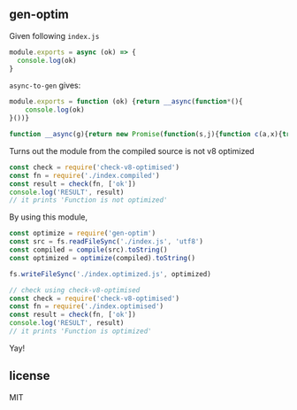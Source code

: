## gen-optim

Given following `index.js`

```js
module.exports = async (ok) => {
  console.log(ok)
}
```

`async-to-gen` gives:

```js
module.exports = function (ok) {return __async(function*(){
    console.log(ok)
}())}

function __async(g){return new Promise(function(s,j){function c(a,x){try{var r=g[x?"throw":"next"](a)}catch(e){j(e);return}r.done?s(r.value):Promise.resolve(r.value).then(c,d)}function d(e){c(e,1)}c()})}
```

Turns out the module from the compiled source is not v8 optimized

```js
const check = require('check-v8-optimised')
const fn = require('./index.compiled')
const result = check(fn, ['ok'])
console.log('RESULT', result)
// it prints 'Function is not optimized'
```

By using this module,

```js
const optimize = require('gen-optim')
const src = fs.readFileSync('./index.js', 'utf8')
const compiled = compile(src).toString()
const optimized = optimize(compiled).toString()

fs.writeFileSync('./index.optimized.js', optimized)

// check using check-v8-optimised
const check = require('check-v8-optimised')
const fn = require('./index.optimised')
const result = check(fn, ['ok'])
console.log('RESULT', result)
// it prints 'Function is optimized'
```

Yay!

## license

MIT

